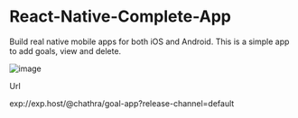 # React-Native-Complete-App
Build real native mobile apps for both iOS and Android.
This is a simple app to add goals, view and delete.

![image](https://user-images.githubusercontent.com/91416868/194705634-12dba428-8794-4286-8e23-0cf8fe9d92ec.png)

Url

exp://exp.host/@chathra/goal-app?release-channel=default
